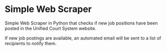 # Simple Web Scraper
Simple Web Scraper in Python that checks if new job positions have been posted in the Unified Court System website.

If new job postings are available, an automated email will be sent to a list of recipients to notify them.
